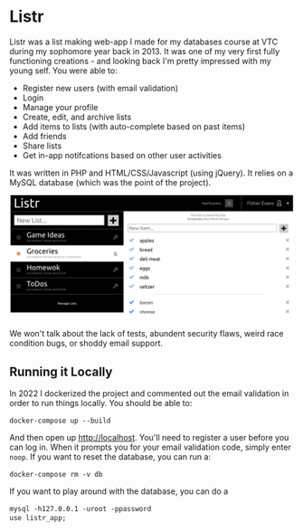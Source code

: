 # Listr

Listr was a list making web-app I made for my databases course at VTC during my sophomore year back in 2013. It was one of my very first fully functioning creations - and looking back I'm pretty impressed with my young self. You were able to:

- Register new users (with email validation)
- Login
- Manage your profile
- Create, edit, and archive lists
- Add items to lists (with auto-complete based on past items)
- Add friends
- Share lists
- Get in-app notifcations based on other user activities

It was written in PHP and HTML/CSS/Javascript (using jQuery). It relies on a MySQL database (which was the point of the project).

![screenshot](screenshot.png)

We won't talk about the lack of tests, abundent security flaws, weird race condition bugs, or shoddy email support.

## Running it Locally

In 2022 I dockerized the project and commented out the email validation in order to run things locally. You should be able to:
```shell
docker-compose up --build
```

And then open up [http://localhost](http://localhost). You'll need to register a user before you can log in. When it prompts you for your email validation code, simply enter `noop`. If you want to reset the database, you can run a:

```shell
docker-compose rm -v db
```

If you want to play around with the database, you can do a

```shell
mysql -h127.0.0.1 -uroot -ppassword
use listr_app;
```
